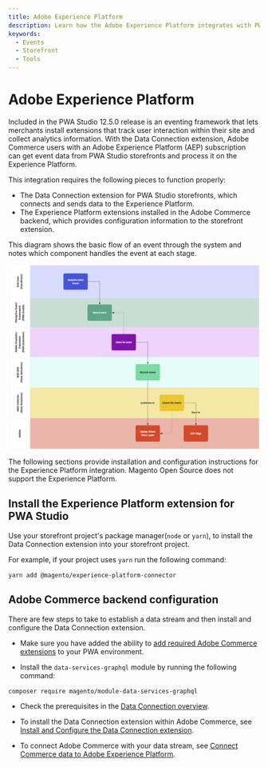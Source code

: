 ```yaml
---
title: Adobe Experience Platform
description: Learn how the Adobe Experience Platform integrates with PWA Studio storefront projects.
keywords:
  - Events
  - Storefront
  - Tools
---
```


# Adobe Experience Platform

Included in the PWA Studio 12.5.0 release is an eventing framework that lets merchants install extensions that track user interaction within their site and collect analytics information.
With the Data Connection extension, Adobe Commerce users with an Adobe Experience Platform (AEP) subscription can get event data from PWA Studio storefronts and process it on the Experience Platform.

This integration requires the following pieces to function properly:

- The Data Connection extension for PWA Studio storefronts, which connects and sends data to the Experience Platform.
- The Experience Platform extensions installed in the Adobe Commerce backend, which provides configuration information to the storefront extension.

This diagram shows the basic flow of an event through the system and notes which component handles the event at each stage.

![Basic event flow](images/analytics-flow.png)

The following sections provide installation and configuration instructions for the Experience Platform integration.
Magento Open Source does not support the Experience Platform.

## Install the Experience Platform extension for PWA Studio

Use your storefront project's package manager(`node` or `yarn`), to install the Data Connection extension into your storefront project.

For example, if your project uses `yarn` run the following command:

```terminal
yarn add @magento/experience-platform-connector
```

## Adobe Commerce backend configuration

There are few steps to take to establish a data stream and then install and configure the Data Connection extension.

- Make sure you have added the ability to [add required Adobe Commerce extensions](https://developer.adobe.com/commerce/pwa-studio/tutorials/production-deployment/adobe-commerce/#add-required-adobe-commerce-extensions) to your PWA environment.

- Install the `data-services-graphql` module by running the following command:

```terminal
composer require magento/module-data-services-graphql
```

- Check the prerequisites in the [Data Connection overview](https://experienceleague.adobe.com/docs/commerce-merchant-services/data-connection/overview.html#prereqs).

- To install the Data Connection extension within Adobe Commerce, see [Install and Configure the Data Connection extension](https://experienceleague.adobe.com/docs/commerce-merchant-services/data-connection/fundamentals/install.html).

- To connect Adobe Commerce with your data stream, see [Connect Commerce data to Adobe Experience Platform](https://experienceleague.adobe.com/docs/commerce-merchant-services/data-connection/fundamentals/connect-data.html).
